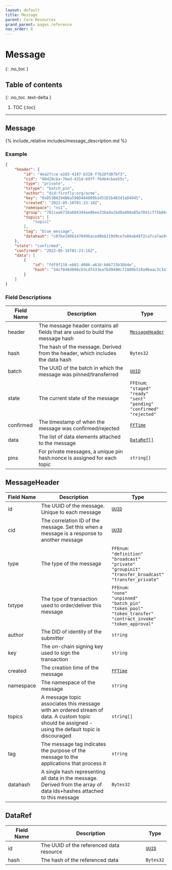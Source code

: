 ```yaml
---
layout: default
title: Message
parent: Core Resources
grand_parent: pages.reference
nav_order: 8
---
```


# Message
{: .no_toc }

## Table of contents
{: .no_toc .text-delta }

1. TOC
{:toc}

---
## Message

{% include_relative includes/message_description.md %}

### Example

```json
{
    "header": {
        "id": "4ea27cce-a103-4187-b318-f7b20fd87bf3",
        "cid": "00d20cba-76ed-431d-b9ff-f04b4cbee55c",
        "type": "private",
        "txtype": "batch_pin",
        "author": "did:firefly:org/acme",
        "key": "0xD53B0294B6a596D404809b1d51D1b4B3d1aD4945",
        "created": "2022-05-16T01:23:10Z",
        "namespace": "ns1",
        "group": "781caa6738a604344ae86ee336ada1b48a404a85e7041cf75b864e50e3b14a22",
        "topics": [
            "topic1"
        ],
        "tag": "blue_message",
        "datahash": "c07be180b147049baced0b6219d9ce7a84ab48f2ca7ca7ae949abb3fe6491b54"
    },
    "state": "confirmed",
    "confirmed": "2022-05-16T01:23:16Z",
    "data": [
        {
            "id": "fdf9f118-eb81-4086-a63d-b06715b3bb4e",
            "hash": "34cf848d896c83cdf433ea7bd9490c71800b316a96aac3c3a78a42a4c455d67d"
        }
    ]
}
```

### Field Descriptions

| Field Name | Description | Type |
|------------|-------------|------|
| header | The message header contains all fields that are used to build the message hash | [`MessageHeader`](#messageheader) |
| hash | The hash of the message. Derived from the header, which includes the data hash | `Bytes32` |
| batch | The UUID of the batch in which the message was pinned/transferred | [`UUID`](simpletypes#uuid) |
| state | The current state of the message | `FFEnum`:<br/>`"staged"`<br/>`"ready"`<br/>`"sent"`<br/>`"pending"`<br/>`"confirmed"`<br/>`"rejected"` |
| confirmed | The timestamp of when the message was confirmed/rejected | [`FFTime`](simpletypes#fftime) |
| data | The list of data elements attached to the message | [`DataRef[]`](#dataref) |
| pins | For private messages, a unique pin hash:nonce is assigned for each topic | `string[]` |

## MessageHeader

| Field Name | Description | Type |
|------------|-------------|------|
| id | The UUID of the message. Unique to each message | [`UUID`](simpletypes#uuid) |
| cid | The correlation ID of the message. Set this when a message is a response to another message | [`UUID`](simpletypes#uuid) |
| type | The type of the message | `FFEnum`:<br/>`"definition"`<br/>`"broadcast"`<br/>`"private"`<br/>`"groupinit"`<br/>`"transfer_broadcast"`<br/>`"transfer_private"` |
| txtype | The type of transaction used to order/deliver this message | `FFEnum`:<br/>`"none"`<br/>`"unpinned"`<br/>`"batch_pin"`<br/>`"token_pool"`<br/>`"token_transfer"`<br/>`"contract_invoke"`<br/>`"token_approval"` |
| author | The DID of identity of the submitter | `string` |
| key | The on-chain signing key used to sign the transaction | `string` |
| created | The creation time of the message | [`FFTime`](simpletypes#fftime) |
| namespace | The namespace of the message | `string` |
| topics | A message topic associates this message with an ordered stream of data. A custom topic should be assigned - using the default topic is discouraged | `string[]` |
| tag | The message tag indicates the purpose of the message to the applications that process it | `string` |
| datahash | A single hash representing all data in the message. Derived from the array of data ids+hashes attached to this message | `Bytes32` |


## DataRef

| Field Name | Description | Type |
|------------|-------------|------|
| id | The UUID of the referenced data resource | [`UUID`](simpletypes#uuid) |
| hash | The hash of the referenced data | `Bytes32` |


